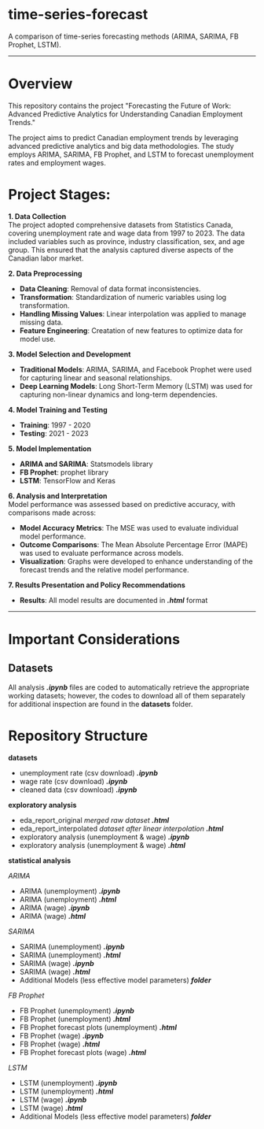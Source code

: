 # time-series-forecast
A comparison of time-series forecasting methods (ARIMA, SARIMA, FB Prophet, LSTM). 

---
# Overview
This repository contains the project "Forecasting the Future of Work: 
Advanced Predictive Analytics for Understanding Canadian Employment Trends." 

The project aims to predict Canadian employment trends by leveraging advanced predictive analytics and big data methodologies. The study employs ARIMA, SARIMA, FB Prophet, and LSTM to forecast unemployment rates and employment wages.

# Project Stages: 

**1. Data Collection**  
The project adopted comprehensive datasets from Statistics Canada, covering unemployment rate and wage data from 1997 to 2023. The data included variables such as province, industry classification, sex, and age group. This ensured that the analysis captured diverse aspects of the Canadian labor market.


**2. Data Preprocessing**  
- **Data Cleaning**: Removal of data format inconsistencies.
- **Transformation**: Standardization of numeric variables using log transformation.
- **Handling Missing Values**: Linear interpolation was applied to manage missing data.
- **Feature Engineering**: Creatation of new features to optimize data for model use.


**3. Model Selection and Development**  
- **Traditional Models**: ARIMA, SARIMA, and Facebook Prophet were used for capturing linear and seasonal relationships.
- **Deep Learning Models**: Long Short-Term Memory (LSTM) was used for capturing non-linear dynamics and long-term dependencies.


**4. Model Training and Testing**  
- **Training**: 1997 - 2020
- **Testing**: 2021 - 2023

**5. Model Implementation**  
- **ARIMA and SARIMA**: Statsmodels library 
- **FB Prophet**: prophet library
- **LSTM**: TensorFlow and Keras 


**6. Analysis and Interpretation**  
Model performance was assessed based on predictive accuracy, with comparisons made across:
- **Model Accuracy Metrics**: The MSE was used to evaluate individual model performance.
- **Outcome Comparisons**: The Mean Absolute Percentage Error (MAPE) was used to evaluate performance across models.
- **Visualization**: Graphs were developed to enhance understanding of the forecast trends and the relative model performance.


**7. Results Presentation and Policy Recommendations**  
- **Results**: All model results are documented in ***.html*** format

---

# Important Considerations
## Datasets
All analysis ***.ipynb*** files are coded to automatically retrieve the appropriate working datasets; however, the codes to download all of them separately for additional inspection are found in the **datasets** folder.

# Repository Structure
**datasets**
- unemployment rate (csv download) ***.ipynb***
- wage rate (csv download) ***.ipynb***
- cleaned data (csv download) ***.ipynb***

**exploratory analysis**
- eda_report_original  *merged raw dataset* ***.html***
- eda_report_interpolated *dataset after linear interpolation* ***.html***
- exploratory analysis (unemployment & wage) ***.ipynb***
- exploratory analysis (unemployment & wage) ***.html***

**statistical analysis**

*ARIMA*
- ARIMA (unemployment) ***.ipynb***
- ARIMA (unemployment) ***.html***
- ARIMA (wage) ***.ipynb***
- ARIMA (wage) ***.html***

*SARIMA*
- SARIMA (unemployment) ***.ipynb***
- SARIMA (unemployment) ***.html***
- SARIMA (wage) ***.ipynb***
- SARIMA (wage) ***.html***
- Additional Models (less effective model parameters) ***folder***

*FB Prophet*
- FB Prophet (unemployment) ***.ipynb***
- FB Prophet (unemployment) ***.html***
- FB Prophet forecast plots (unemployment) ***.html***
- FB Prophet (wage) ***.ipynb***
- FB Prophet (wage) ***.html***
- FB Prophet forecast plots (wage) ***.html***

*LSTM*
- LSTM (unemployment) ***.ipynb***
- LSTM (unemployment) ***.html***
- LSTM (wage) ***.ipynb***
- LSTM (wage) ***.html***
- Additional Models (less effective model parameters) ***folder***
